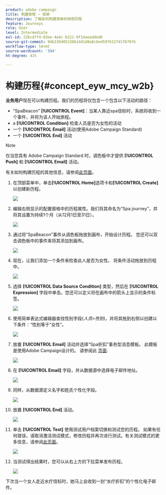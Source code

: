 ```yaml
---
product: adobe campaign
title: 构建旅程 — 简单
description: 了解如何构建简单的用例历程
feature: Journeys
role: User
level: Intermediate
exl-id: 22bcd7f4-03ee-4e4c-b221-9f14aeadded6
source-git-commit: 9db330405130b14d1d8a8cbed59f612fd1f6767b
workflow-type: tm+mt
source-wordcount: '394'
ht-degree: 41%

---
```


# 构建历程{#concept_eyw_mcy_w2b}

**业务用户**&#x200B;现在可以构建历程。我们的历程将仅包含一个包含以下活动的路径：

* “SpaBeacon” **[!UICONTROL Event]**：当某人靠近spa信标时，系统将收到一个事件，并将为该人开始旅程。
* a **[!UICONTROL Condition]** 检查人员是否为女性的活动
* 一个 **[!UICONTROL Email]** 活动(使用Adobe Campaign Standard)
* 一个 **[!UICONTROL End]** 活动

>[!NOTE]
>
>仅当您具有 Adobe Campaign Standard 时，调色板中才提供 **[!UICONTROL Push]** 和 **[!UICONTROL Email]** 活动。

有关如何构建历程的其他信息，请参阅[此页面](../building-journeys/journey.md)。

1. 在顶部菜单中，单击&#x200B;**[!UICONTROL Home]**&#x200B;选项卡和&#x200B;**[!UICONTROL Create]**&#x200B;以创建新历程。

   ![](../assets/journey31.png)

1. 编辑右侧显示的配置窗格中的历程属性。我们将其命名为“Spa journey”，并将其设置为持续1个月（从12月1日至31日）。

   ![](../assets/journeyuc1_8.png)

1. 通过将“SpaBeacon”事件从调色板拖放到画布，开始设计历程。 您还可以双击调色板中的事件来将其添加到画布。

   ![](../assets/journeyuc1_9.png)

1. 现在，让我们添加一个条件来检查此人是否为女性。 将条件活动拖放到历程中。

   ![](../assets/journeyuc1_10.png)

1. 选择 **[!UICONTROL Data Source Condition]** 类型，然后在 **[!UICONTROL Expression]** 字段中单击。您还可以定义将在画布中的箭头上显示的条件标签。

   ![](../assets/journeyuc1_11.png)

1. 使用简单表达式编辑器查找性别字段(_人员>性别_)，并将其拖到右侧以创建以下条件：“性别等于“女性”。

   ![](../assets/journeyuc1_12.png)

1. 放置 **[!UICONTROL Email]** 活动并选择“Spa折扣”事务型消息模板。 此模板是使用Adobe Campaign设计的。 请参阅此 [页面](https://experienceleague.adobe.com/docs/campaign-standard/using/communication-channels/transactional-messaging/getting-started-with-transactional-msg.html?lang=zh-Hans).

   ![](../assets/journeyuc1_13.png)

1. 在 **[!UICONTROL Email]** 字段，并从数据源中选择电子邮件地址。

   ![](../assets/journeyuc1_14.png)

1. 同样，从数据源定义名字和姓氏个性化字段。

   ![](../assets/journeyuc1_15.png)

1. 放置 **[!UICONTROL End]** 活动。

   ![](../assets/journeyuc1_17.png)

1. 单击 **[!UICONTROL Test]** 使用测试用户档案切换和测试您的历程。 如果有任何错误，请取消激活测试模式，修改历程并再次进行测试。有关测试模式的更多信息，请参阅[此页面](../building-journeys/testing-the-journey.md)。

   ![](../assets/journeyuc1_18bis.png)

1. 当测试得出结果时，您可以从右上方的下拉菜单发布历程。

   ![](../assets/journeyuc1_18.png)

下次当一个女人走近水疗信标时，她马上会收到一封“水疗折扣”的个性化电子邮件。
